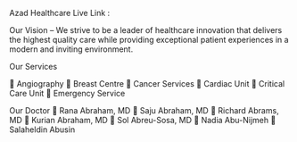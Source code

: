 Azad Healthcare
Live Link : 

Our Vision – We strive to be a leader of healthcare innovation that delivers the highest quality care while providing exceptional patient experiences in a modern and inviting environment.

Our Services

🔸️ Angiography
🔸️ Breast Centre
🔸️ Cancer Services
🔸️ Cardiac Unit
🔸️ Critical Care Unit
🔸️ Emergency Service

Our Doctor 
🔸️ Rana Abraham, MD
🔸️ Saju Abraham, MD
🔸️ Richard Abrams, MD
🔸️ Kurian Abraham, MD
🔸️ Sol Abreu-Sosa, MD
🔸️ Nadia Abu-Nijmeh
🔸️ Salaheldin Abusin
